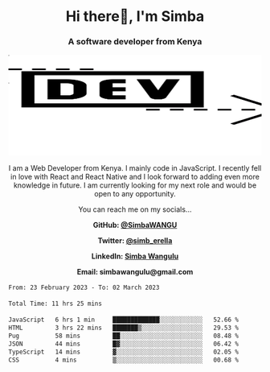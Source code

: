 
<h1 align="center"> Hi there👋, I'm Simba</h1>
<h3 align="center">A software developer from Kenya</h3>

<img src="/arrow-svgrepo-com.svg" margin="auto" width="100%" height="200px">


<p align="center">I am a Web Developer from Kenya. I mainly code in JavaScript. I recently fell in love with React and React Native and I look forward to adding even more knowledge in future. I am currently looking for my next role and would be open to any opportunity.</p>

<p align="center">You can reach me on my socials... </p>

<div align="center">

__<p>  GitHub: [@SimbaWANGU](https://github.com/SimbaWANGU)__  </p>
__<p> Twitter: [@simb_erella](https://twitter.com/simb_erella)__ </p>
__<p> LinkedIn: [Simba Wangulu](https://www.linkedin.com/in/simba-wangulu/)__ </p>
__<p> Email: simbawangulu@gmail.com__ </p>

</div>

<!--START_SECTION:waka-->

```text
From: 23 February 2023 - To: 02 March 2023

Total Time: 11 hrs 25 mins

JavaScript   6 hrs 1 min     █████████████░░░░░░░░░░░░   52.66 %
HTML         3 hrs 22 mins   ███████▒░░░░░░░░░░░░░░░░░   29.53 %
Pug          58 mins         ██░░░░░░░░░░░░░░░░░░░░░░░   08.48 %
JSON         44 mins         █▓░░░░░░░░░░░░░░░░░░░░░░░   06.42 %
TypeScript   14 mins         ▓░░░░░░░░░░░░░░░░░░░░░░░░   02.05 %
CSS          4 mins          ▒░░░░░░░░░░░░░░░░░░░░░░░░   00.68 %
```

<!--END_SECTION:waka-->
